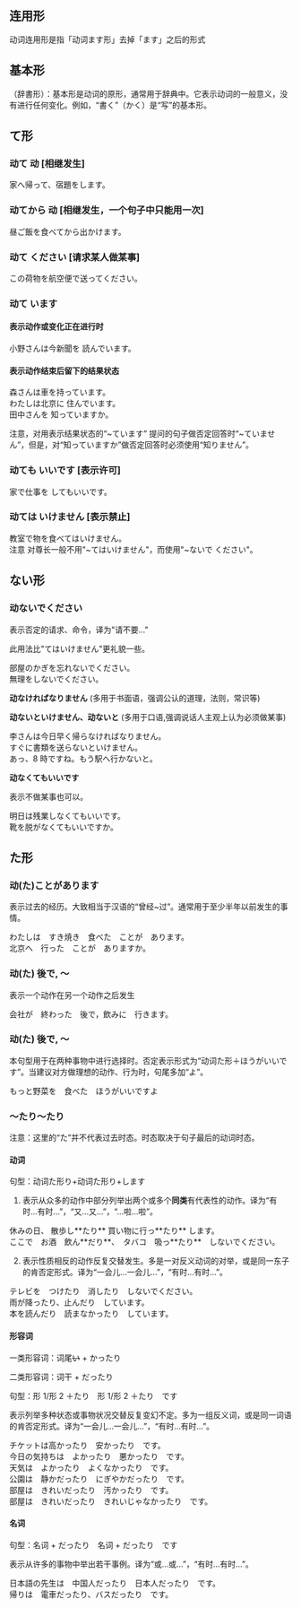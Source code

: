 ## 连用形

动词连用形是指「动词ます形」去掉「ます」之后的形式

## 基本形

（辞書形）：基本形是动词的原形，通常用于辞典中。它表示动词的一般意义，没有进行任何变化。例如，“書く”（かく）是“写”的基本形。

## て形

### **动て 动** \[相继发生\]

<sentences>
  <div>家へ帰って、宿題をします。</div>
</sentences>

### **动てから 动** \[相继发生，一个句子中只能用一次\]

<sentences>
  <div>昼ご飯を食べてから出かけます。</div>
</sentences>

### **动て ください** \[请求某人做某事\]

<sentences>
  <div>この荷物を航空便で送ってください。</div>
</sentences>

### 动て います

#### 表示动作或变化正在进行时

<sentences>
  <div>小野さんは今新聞を 読んでいます。</div>
</sentences>

#### 表示动作结束后留下的结果状态

<sentences>
  <div>森さんは車を持っています。</div>
  <div>わたしは北京に 住んでいます。</div>
  <div>田中さんを 知っていますか。</div>
</sentences>

注意，对用表示结果状态的“~ています” 提问的句子做否定回答时“~ていません”，但是，对“知っていますか”做否定回答时必须使用“知りません”。

### **动ても いいです** \[表示许可\]

<sentences>
  <div>家で仕事を してもいいです。</div>
</sentences>

### 动ては いけません \[表示禁止\]

<sentences>
  <div>教室で物を食べてはいけません。</div>
  <div>注意 对尊长一般不用"~てはいけません"，而使用"~ないで ください"。</div>
</sentences>

## ない形

### 动ないでください

表示否定的请求、命令，译为"请不要…"

此用法比"てはいけません"更礼貌一些。

<sentences>
  <div>部屋のかぎを忘れないでください。</div>
  <div>無理をしないでください。</div>
</sentences>

**动なければなりません** (多用于书面语，强调公认的道理，法则，常识等)

**动ないといけません、动ないと** (多用于口语,强调说话人主观上认为必须做某事)

<sentences>
  <div>李さんは今日早く帰らなければなりません。</div>
  <div>すぐに書類を送らないといけません。</div>
  <div>あっ、8 時ですね。もう駅へ行かないと。</div>
</sentences>

**动なくてもいいです**

表示不做某事也可以。

<sentences>
  <div>明日は残業しなくてもいいです。</div>
  <div>靴を脱がなくてもいいですか。</div>
</sentences>

## た形

### 动(た)ことがあります

表示过去的经历。大致相当于汉语的“曾经~过”。通常用于至少半年以前发生的事情。

<sentences>
  <div>わたしは　すき焼き　食べた　ことが　あります。</div>
  <div>北京へ　行った　ことが　ありますか。</div>
</sentences>

### 动(た) 後で, ～

表示一个动作在另一个动作之后发生

<sentences>
  <div>会社が　終わった　後で，飲みに　行きます。</div>
</sentences>

### 动(た) 後で, ～

本句型用于在两种事物中进行选择时。否定表示形式为“动词た形＋ほうがいいです”。当建议对方做理想的动作、行为时，句尾多加“よ”。

<sentences>
  <div>もっと野菜を　食べた　ほうがいいですよ</div>
</sentences>

### ～たり～たり

注意：这里的“た”并不代表过去时态。时态取决于句子最后的动词时态。

#### 动词

句型：动词た形り+动词た形り+します

1.  表示从众多的动作中部分列举出两个或多个**同类**有代表性的动作。译为“有时…有时…”，“又…又…”，“…啦…啦”。

<sentences>
  <div>休みの日、 散歩し**たり** 買い物に行っ**たり** します。</div>
  <div>ここで　お酒　飲ん**だり**、　タバコ　吸っ**たり**　しないでください。</div>
</sentences>

2.  表示性质相反的动作反复交替发生。多是一对反义动词的对举，或是同一东子的肯否定形式。译为“一会儿…一会儿…”，“有时…有时…”。

<sentences>
  <div>テレビを　つけたり　消したり　しないでください。</div>
  <div>雨が降ったり、止んだり　しています。</div>
  <div>本を読んだり　読まなかったり　しています。</div>
</sentences>

#### 形容词

一类形容词：词尾~~い~~ + かったり

二类形容词：词干 + だったり

句型：形 1/形 2 ＋たり　形 1/形 2 ＋たり　です

表示列举多种状态或事物状况交替反复变幻不定。多为一组反义词，或是同一词语的肯否定形式。译为“一会儿…一会儿…”，“有时…有时…”。

<sentences>
  <div>チケットは高かったり　安かったり　です。</div>
  <div>今日の気持ちは　よかったり　悪かったり　です。</div>
  <div>天気は　よかったり　よくなかったり　です。</div>
  <div>公園は　静かだったり　にぎやかだったり　です。</div>
  <div>部屋は　きれいだったり　汚かったり　です。</div>
  <div>部屋は　きれいだったり　きれいじゃなかったり　です。</div>
</sentences>

#### 名词

句型：名词 + だったり　名词 + だったり　です

表示从许多的事物中举出若干事例。译为“或…或…”，“有时…有时…”。

<sentences>
  <div>日本語の先生は　中国人だったり　日本人だったり　です。</div>
  <div>帰りは　電車だったり、バスだったり　です。</div>
</sentences>

